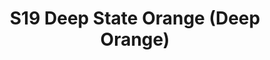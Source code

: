 ---
title: S19 Deep State Orange (Deep Orange)
permalink: "/teams/deep-orange"
members:
- Braden Boyd
- BJ Bundy
- Ross Devore
- Adam Gang
- Benjamin Hunt (QB)
- Levert James (Captain)
- Steven LaGow
- Justin Mezetin
- Manuel Montes de Oca
- Jamie Nancarrow
- Martin Payne
- Tony Woods
- Scott Humburg
teamid: 7030
name: S19 Deep State Orange
color: Deep Orange
division: ''
---
